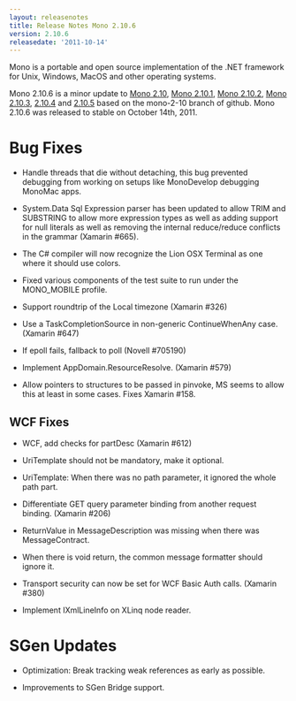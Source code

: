 ```yaml
---
layout: releasenotes
title: Release Notes Mono 2.10.6
version: 2.10.6
releasedate: '2011-10-14'
---
```


Mono is a portable and open source implementation of the .NET framework for Unix, Windows, MacOS and other operating systems.

Mono 2.10.6 is a minor update to [Mono 2.10](/docs/about-mono/releases/2.10.0/), [Mono 2.10.1](/docs/about-mono/releases/2.10.1/), [Mono 2.10.2](/docs/about-mono/releases/2.10.2/), [Mono 2.10.3](/docs/about-mono/releases/2.10.3/), [2.10.4](/docs/about-mono/releases/2.10.4/) and [2.10.5](/docs/about-mono/releases/2.10.5/) based on the mono-2-10 branch of github. Mono 2.10.6 was released to stable on October 14th, 2011.

Bug Fixes
=========

-   Handle threads that die without detaching, this bug prevented debugging from working on setups like MonoDevelop debugging MonoMac apps.

-   System.Data Sql Expression parser has been updated to allow TRIM and SUBSTRING to allow more expression types as well as adding support for null literals as well as removing the internal reduce/reduce conflicts in the grammar (Xamarin #665).

-   The C# compiler will now recognize the Lion OSX Terminal as one where it should use colors.

-   Fixed various components of the test suite to run under the MONO_MOBILE profile.

-   Support roundtrip of the Local timezone (Xamarin #326)

-   Use a TaskCompletionSource in non-generic ContinueWhenAny case. (Xamarin #647)

-   If epoll fails, fallback to poll (Novell #705190)

-   Implement AppDomain.ResourceResolve. (Xamarin #579)

-   Allow pointers to structures to be passed in pinvoke, MS seems to allow this at least in some cases. Fixes Xamarin #158.

WCF Fixes
---------

-   WCF, add checks for partDesc (Xamarin #612)

-   UriTemplate should not be mandatory, make it optional.

-   UriTemplate: When there was no path parameter, it ignored the whole path part.

-   Differentiate GET query parameter binding from another request binding. (Xamarin #206)

-   ReturnValue in MessageDescription was missing when there was MessageContract.

-   When there is void return, the common message formatter should ignore it.

-   Transport security can now be set for WCF Basic Auth calls. (Xamarin #380)

-   Implement IXmlLineInfo on XLinq node reader.

SGen Updates
============

-   Optimization: Break tracking weak references as early as possible.

-   Improvements to SGen Bridge support.


